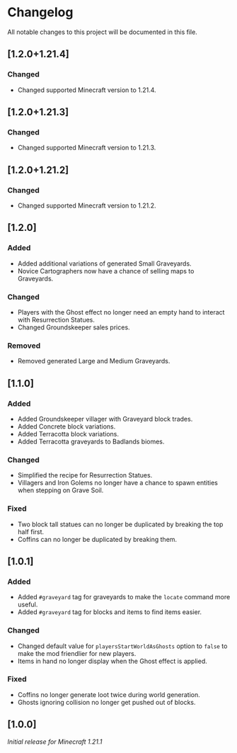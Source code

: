 # Changelog

All notable changes to this project will be documented in this file.

## [1.2.0+1.21.4]

### Changed

- Changed supported Minecraft version to 1.21.4.

## [1.2.0+1.21.3]

### Changed

- Changed supported Minecraft version to 1.21.3.

## [1.2.0+1.21.2]

### Changed

- Changed supported Minecraft version to 1.21.2.

## [1.2.0]

### Added

- Added additional variations of generated Small Graveyards.
- Novice Cartographers now have a chance of selling maps to Graveyards.

### Changed

- Players with the Ghost effect no longer need an empty hand to interact with Resurrection Statues.
- Changed Groundskeeper sales prices.

### Removed

- Removed generated Large and Medium Graveyards.

## [1.1.0]

### Added

- Added Groundskeeper villager with Graveyard block trades.
- Added Concrete block variations.
- Added Terracotta block variations.
- Added Terracotta graveyards to Badlands biomes.

### Changed

- Simplified the recipe for Resurrection Statues.
- Villagers and Iron Golems no longer have a chance to spawn entities when stepping on Grave Soil.

### Fixed

- Two block tall statues can no longer be duplicated by breaking the top half first.
- Coffins can no longer be duplicated by breaking them.

## [1.0.1]

### Added

- Added `#graveyard` tag for graveyards to make the `locate` command more useful.
- Added `#graveyard` tag for blocks and items to find items easier.

### Changed

- Changed default value for `playersStartWorldAsGhosts` option to `false` to make the mod friendlier for new players.
- Items in hand no longer display when the Ghost effect is applied. 

### Fixed

- Coffins no longer generate loot twice during world generation.
- Ghosts ignoring collision no longer get pushed out of blocks.

## [1.0.0]

_Initial release for Minecraft 1.21.1_